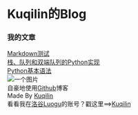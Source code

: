 # Kuqilin的Blog
### 我的文章
[Markdown测试](/docs/post-test)   
[栈、队列和双端队列的Python实现](docs/zhan-dui-lie-hu-shuang-duan-dui-lie-di-python-shi-xian)   
[Python基本语法](docs/python-ji-ben-yu-fa)   
![一个图片](https://cdn.luogu.com.cn/upload/image_hosting/8xuafeg2.png)   
自豪地使用[Github](https://github.com)博客   
Made By [Kuqilin](https://github.com/kuqilin/)   
看看我在[洛谷Luogu](https://www.luogu.com.cn)的账号？戳这里==>[Kuqilin](https://luogu.com.cn/blog/kuqilin/)